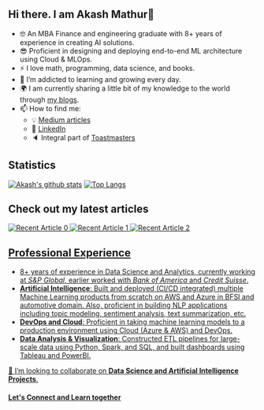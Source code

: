 ## Hi there. I am Akash Mathur👋
- :nerd_face: An MBA Finance and engineering graduate with 8+ years of experience in creating AI solutions. 
- :sunglasses: Proficient in designing and deploying end-to-end ML architecture using Cloud & MLOps.
- :zap: I love math, programming, data science, and books.
- 🌱 I’m addicted to learning and growing every day.
- :earth_africa: I am currently sharing a little bit of my knowledge to the world through [my blogs](https://akash-mathur.medium.com/).
- 📫 How to find me: 
  - :bulb: [Medium articles](https://akash-mathur.medium.com/)
  - :office: [LinkedIn](https://www.linkedin.com/in/akashmathur22/)
  - :speaker: Integral part of [Toastmasters](https://www.toastmasters.org/)

## Statistics
[![Akash's github stats](https://github-readme-stats.vercel.app/api?username=akashmathur-2212&count_private=true&show_icons=true&theme=radical&hide_rank=false)](https://github.com/anuraghazra/github-readme-stats)
[![Top Langs](https://github-readme-stats.vercel.app/api/top-langs/?username=akashmathur-2212)](https://github.com/akashmathur-2212/github-readme-stats)

## Check out my latest articles
<a target="_blank" href="https://github-readme-medium-recent-article.vercel.app/medium/@akash-mathur/0"><img src="https://github-readme-medium-recent-article.vercel.app/medium/@akash-mathur/0" alt="Recent Article 0">
<a target="_blank" href="https://github-readme-medium-recent-article.vercel.app/medium/@akash-mathur/1"><img src="https://github-readme-medium-recent-article.vercel.app/medium/@akash-mathur/1" alt="Recent Article 1">
<a target="_blank" href="https://github-readme-medium-recent-article.vercel.app/medium/@akash-mathur/2"><img src="https://github-readme-medium-recent-article.vercel.app/medium/@akash-mathur/2" alt="Recent Article 2">

## Professional Experience
-	8+ years of experience in Data Science and Analytics, currently working at *S&P Global*, earlier worked with *Bank of America* and *Credit Suisse*.
-	**Artificial Intelligence**: Built and deployed (CI/CD integrated) multiple Machine Learning products from scratch on AWS and Azure in BFSI and automotive domain. Also, proficient in building NLP applications including topic modeling, sentiment analysis, text summarization, etc.
-	**DevOps and Cloud**: Proficient in taking machine learning models to a production environment using Cloud (Azure & AWS) and DevOps.
-	**Data Analysis & Visualization**: Constructed ETL pipelines for large-scale data using Python, Spark, and SQL, and built dashboards using Tableau and PowerBI.

🤝 I’m looking to collaborate on **Data Science and Artificial Intelligence Projects**.

#### Let's Connect and Learn together

<!--
**akashmathur-2212/akashmathur-2212** is a ✨ _special_ ✨ repository because its `README.md` (this file) appears on your GitHub profile.
